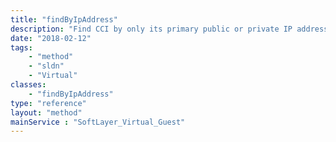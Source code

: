 ```yaml
---
title: "findByIpAddress"
description: "Find CCI by only its primary public or private IP address. IP addresses within secondary subnets tied to the CCI will not return the CCI. If no CCI is found, no errors are generated and no data is returned. "
date: "2018-02-12"
tags:
    - "method"
    - "sldn"
    - "Virtual"
classes:
    - "findByIpAddress"
type: "reference"
layout: "method"
mainService : "SoftLayer_Virtual_Guest"
---
```

